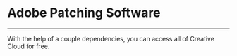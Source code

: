 # Adobe Patching Software
***
With the help of a couple dependencies, you can access all of Creative Cloud for free.
